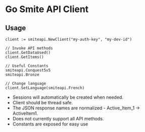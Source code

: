 # Go Smite API Client

## Usage

    client := smiteapi.NewClient("my-auth-key", "my-dev-id")

    // Invoke API methods
    client.GetDataUsed()
    client.GetItems()

    // Useful Constants
    smiteapi.Conquest5v5
    smiteapi.Bronze

    // Change language
    client.SetLanguage(smiteapi.French)

- Sessions will automatically be created when needed.
- Client should be thread safe.
- The JSON response names are normalized - Active_Item_1 -> ActiveItem1.
- Does not currently support all API methods.
- Constants are exposed for easy use
